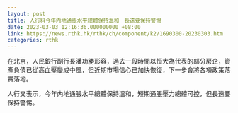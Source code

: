 ```yaml
---
layout: post
title: 人行料今年内地通脹水平總體保持溫和　長遠要保持警惕
date: 2023-03-03 12:16:36.000000000 +08:00
link: https://news.rthk.hk/rthk/ch/component/k2/1690300-20230303.htm
categories: rthk
---
```


在北京，人民銀行副行長潘功勝形容，過去一段時間以恒大為代表的部分房企，資產負債已從高血壓變成中風，但近期市場信心已加快恢復，下一步會將各項政策落實落地。

人行又表示，今年内地通脹水平總體保持溫和，短期通脹壓力總體可控，但長遠要保持警惕。
